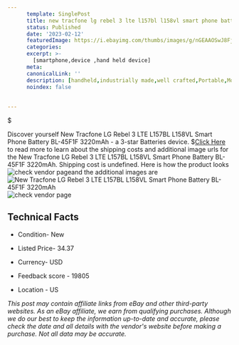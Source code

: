 ```yaml
---
      template: SinglePost
      title: new tracfone lg rebel 3 lte l157bl l158vl smart phone battery bl 45f1f 3220mah
      status: Published
      date: '2023-02-12'
      featuredImage: https://i.ebayimg.com/thumbs/images/g/nGEAAOSwJ8Fjlh1z/s-l225.jpg
      categories: 
      excerpt: >-
        [smartphone,device ,hand held device]
      meta:
      canonicalLink: ''
      description: [handheld,industrially made,well crafted,Portable,Mobile,Compact,Convenient,Lightweight,Maneuverable,Man-portable,Miniature,Carriable,Hand-held,Light,Holdable,Transportable,Mobile device,Pocket-sized,On-the-go,Wireless,Cordless,Compact size,Convenient size, smartphone,device ,hand held device]
      noindex: false
      
        
---
```

$

Discover yourself New Tracfone LG Rebel 3 LTE L157BL L158VL Smart Phone Battery BL-45F1F 3220mAh - a 3-star Batteries device.
$[Click Here](https://www.ebay.com/itm/224594861004?hash=item344ae59bcc%3Ag%3AnGEAAOSwJ8Fjlh1z&amdata=enc%3AAQAHAAAA4BVHVsxMLlOk35mwq0e7FJEzxlQHXeAhGvOepMRjC7h9%2BKQsmbKWpwfQ1eolsADWJH4IPLVGseFAomlp47iHFXF%2BfwtbzgKf%2FuH3aak%2BizB5lfc6fh7KrR87E21v8uCgG8%2BvezLBHGyi%2F%2F%2BrFseGJZ89bz02Co6VSJYau7WxYtik5A8Akes6wYpnfYmoatrBb%2FWwOlPQx%2BlZVkd45wU7QsTnBhssa%2BTU2HOSS4VNiSKrJoyqaWjt2LugxQF8i5oxxOkY8hpw%2FLJZKKHbviTRI1cZ0MBYs0rUV%2BKZwYb33imM&mkevt=1&mkcid=1&mkrid=711-53200-19255-0&campid=%253CePNCampaignId%253E&customid=%253CreferenceId%253E&toolid=10049) to read more to learn about the shipping costs and additional image urls for the New Tracfone LG Rebel 3 LTE L157BL L158VL Smart Phone Battery BL-45F1F 3220mAh. Shipping cost is undefined. Here is how the product looks ![check vendor page](https://i.ebayimg.com/thumbs/images/g/nGEAAOSwJ8Fjlh1z/s-l225.jpg)and the additional images are![New Tracfone LG Rebel 3 LTE L157BL L158VL Smart Phone Battery BL-45F1F 3220mAh](https://i.ebayimg.com/images/g/nGEAAOSwJ8Fjlh1z/s-l1200.jpg)![check vendor page]()



 ## Technical Facts 



     
      

 - Condition- New 


      

 - Listed Price- 34.37 


      

 - Currency- USD 


      

 - Feedback score - 19805 


      

 - Location - US 


      
      

 *_This post may contain affiliate links from eBay and other third-party websites. As an eBay affiliate, we earn from qualifying purchases. Although we do our best to keep the information up-to-date and accurate, please check the date and all details with the vendor's website before making a purchase. Not all data may be accurate._*







